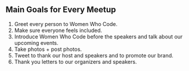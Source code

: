 ## Main Goals for Every Meetup

1. Greet every person to Women Who Code.
2. Make sure everyone feels included.
3. Introduce Women Who Code before the speakers and talk about our upcoming events.
4. Take photos + post photos.
5. Tweet to thank our host and speakers and to promote our brand. 
6. Thank you letters to our organizers and speakers.

